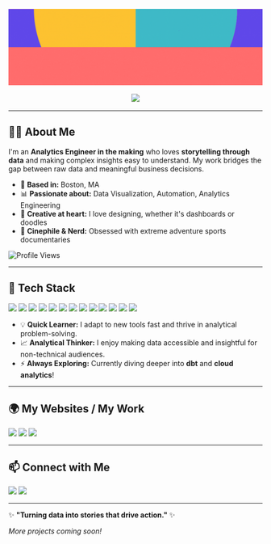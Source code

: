 <p align="center">
  <img src="https://github.com/SnehaEkka/SnehaEkka/blob/main/repo-banner-hi-there-0.gif" alt="Hi there, I'm Sneha!" />
</p>

<p align="center">
  <img src="https://readme-typing-svg.herokuapp.com?font=Safira+March&size=30&pause=1000&color=875FFC&center=true&vCenter=true&width=900&lines=I'm+an+Analytics+Engineer+in+the+Making;I+enjoy+Turning+Data+into+Stories;Bridging+Insights+with+Creativity+is+what+Drives+me" />
</p>

---

## **👩‍💻 About Me**  
I'm an **Analytics Engineer in the making** who loves **storytelling through data** and making complex insights easy to understand. My work bridges the gap between raw data and meaningful business decisions.

- 📍 **Based in:** Boston, MA  
- 📊 **Passionate about:** Data Visualization, Automation, Analytics Engineering  
- 🎨 **Creative at heart:** I love designing, whether it's dashboards or doodles  
- 🎥 **Cinephile & Nerd:** Obsessed with extreme adventure sports documentaries  

![Profile Views](https://komarev.com/ghpvc/?username=SnehaEkka&style=flat-square&color=875FFC)

---

## **🚀 Tech Stack**  
<p align="left">
  <a href="https://www.python.org/"><img src="https://img.shields.io/badge/Python-3776AB?style=for-the-badge&logo=python&logoColor=white" /></a>
  <a href="https://www.r-project.org/"><img src="https://img.shields.io/badge/R-276DC3?style=for-the-badge&logo=r&logoColor=white" /></a>
  <a href="https://www.mysql.com/"><img src="https://img.shields.io/badge/MySQL-4479A1?style=for-the-badge&logo=mysql&logoColor=white" /></a>
  <a href="https://www.postgresql.org/"><img src="https://img.shields.io/badge/PostgreSQL-4169E1?style=for-the-badge&logo=postgresql&logoColor=white" /></a>
  <a href="https://public.tableau.com/"><img src="https://img.shields.io/badge/Tableau-E97627?style=for-the-badge&logo=tableau&logoColor=white" /></a>
  <a href="https://powerbi.microsoft.com/"><img src="https://img.shields.io/badge/PowerBI-F2C811?style=for-the-badge&logo=powerbi&logoColor=black" /></a>
  <a href="https://cloud.google.com/"><img src="https://img.shields.io/badge/Google_Cloud-4285F4?style=for-the-badge&logo=googlecloud&logoColor=white" /></a>
  <a href="https://aws.amazon.com/"><img src="https://img.shields.io/badge/AWS-232F3E?style=for-the-badge&logo=amazonaws&logoColor=white" /></a>
  <a href="https://www.docker.com/"><img src="https://img.shields.io/badge/Docker-2496ED?style=for-the-badge&logo=docker&logoColor=white" /></a>
  <a href="https://git-scm.com/"><img src="https://img.shields.io/badge/Git-F05032?style=for-the-badge&logo=git&logoColor=white" /></a>
  <a href="https://github.com/"><img src="https://img.shields.io/badge/GitHub-181717?style=for-the-badge&logo=github&logoColor=white" /></a>
  <a href="https://code.visualstudio.com/"><img src="https://img.shields.io/badge/VS_Code-007ACC?style=for-the-badge&logo=visualstudiocode&logoColor=white" /></a>
  <a href="https://www.figma.com/"><img src="https://img.shields.io/badge/Figma-F24E1E?style=for-the-badge&logo=figma&logoColor=white" /></a>
</p>

- 💡 **Quick Learner:** I adapt to new tools fast and thrive in analytical problem-solving.  
- 📈 **Analytical Thinker:** I enjoy making data accessible and insightful for non-technical audiences.  
- ⚡ **Always Exploring:** Currently diving deeper into **dbt** and **cloud analytics**!  

---

## **🌍 My Websites / My Work**  
<p align="left">
  <a href="https://github.com/SnehaEkka"><img src="https://img.shields.io/badge/GitHub-181717?style=for-the-badge&logo=github&logoColor=white" /></a>
  <a href="https://public.tableau.com/app/profile/sneha.ekka"><img src="https://img.shields.io/badge/Tableau-E97627?style=for-the-badge&logo=tableau&logoColor=white" /></a>
  <a href="https://github.com/SnehaEkka/SnehaEkka/blob/main/resume.pdf"><img src="https://img.shields.io/badge/Resume-FFB48F?style=for-the-badge&logo=readthedocs&logoColor=black" /></a>
</p>

---

## **📫 Connect with Me**  
<p align="left">
  <a href="https://www.linkedin.com/in/snehaekka"><img src="https://img.shields.io/badge/LinkedIn-0A66C2?style=for-the-badge&logo=linkedin&logoColor=white" /></a>
  <a href="mailto:snehaekka@gmail.com"><img src="https://img.shields.io/badge/Email-D14836?style=for-the-badge&logo=gmail&logoColor=white" /></a>
</p>

---

✨ **"Turning data into stories that drive action."** ✨

*More projects coming soon!*
